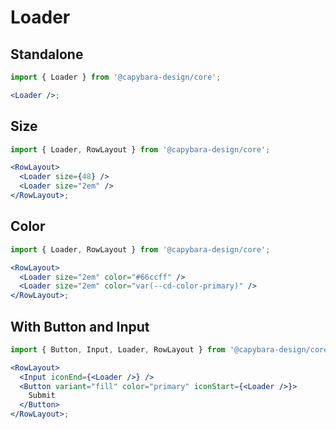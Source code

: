 # Loader

## Standalone

```jsx
import { Loader } from '@capybara-design/core';

<Loader />;
```

## Size

```jsx
import { Loader, RowLayout } from '@capybara-design/core';

<RowLayout>
  <Loader size={48} />
  <Loader size="2em" />
</RowLayout>;
```

## Color

```jsx
import { Loader, RowLayout } from '@capybara-design/core';

<RowLayout>
  <Loader size="2em" color="#66ccff" />
  <Loader size="2em" color="var(--cd-color-primary)" />
</RowLayout>;
```

## With Button and Input

```jsx
import { Button, Input, Loader, RowLayout } from '@capybara-design/core';

<RowLayout>
  <Input iconEnd={<Loader />} />
  <Button variant="fill" color="primary" iconStart={<Loader />}>
    Submit
  </Button>
</RowLayout>;
```
